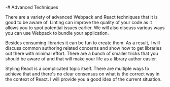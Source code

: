 -# Advanced Techniques

There are a variety of advanced Webpack and React techniques that it is good to be aware of. Linting can improve the quality of your code as it allows you to spot potential issues earlier. We will also discuss various ways you can use Webpack to bundle your application.

Besides consuming libraries it can be fun to create them. As a result, I will discuss common authoring related concerns and show how to get libraries out there with minimal effort. There are a bunch of smaller tricks that you should be aware of and that will make your life as a library author easier.

Styling React is a complicated topic itself. There are multiple ways to achieve that and there's no clear consensus on what is the correct way in the context of React. I will provide you a good idea of the current situation.
